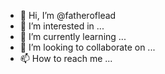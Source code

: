 - 👋 Hi, I’m @fatheroflead
- 👀 I’m interested in ...
- 🌱 I’m currently learning ...
- 💞️ I’m looking to collaborate on ...
- 📫 How to reach me ...

<!---
fatheroflead/fatheroflead is a ✨ special ✨ repository because its `README.md` (this file) appears on your GitHub profile.
You can click the Preview link to take a look at your changes.
--->
